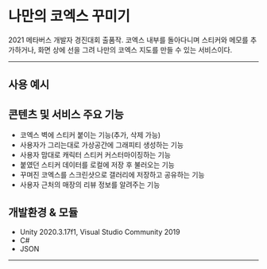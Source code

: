 # 나만의 코엑스 꾸미기
2021 메타버스 개발자 경진대회 출품작. 코엑스 내부를 돌아다니며 스티커와 메모를 추가하거나, 화면 상에 선을 그려 나만의 코엑스 지도를 만들 수 있는 서비스이다.

---
## 사용 예시


## 콘텐츠 및 서비스 주요 기능
- 코엑스 벽에 스티커 붙이는 기능(추가, 삭제 가능)
- 사용자가 그리는대로 가상공간에 그래피티 생성하는 기능
- 사용자 맘대로 캐릭터 스티커 커스터마이징하는 기능
- 붙였던 스티커 데이터를 로컬에 저장 후 불러오는 기능
- 꾸며진 코엑스를 스크린샷으로 갤러리에 저장하고 공유하는 기능
- 사용자 근처의 매장의 리뷰 정보를 알려주는 기능

## 개발환경 & 모듈

- Unity 2020.3.17f1, Visual Studio Community 2019
- C#
- JSON
---
